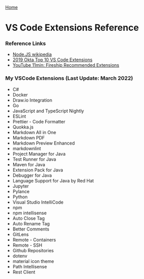 [Home](../)

# VS Code Extensions Reference

### Reference Links

- [Node.JS wikipedia](https://en.wikipedia.org/wiki/Node.js)
- [2019 Okta Top 10 VS Code Extensions](https://developer.okta.com/blog/2019/05/08/top-vs-code-extensions-for-nodejs-developers)
- [YouTube 11min: Fireship Recommended Extensions](https://www.youtube.com/watch?v=ifTF3ags0XI)

### My VSCode Extensions (Last Update: March 2022)

- C#
- Docker
- Draw.io Integration
- Go
- JavaScript and TypeScript Nightly
- ESLint
- Prettier - Code Formatter
- Quokka.js
- Markdown All in One
- Markdown PDF
- Markdown Preview Enhanced
- markdownlint
- Project Manager for Java
- Test Runner for Java
- Maven for Java
- Extension Pack for Java
- Debugger for Java
- Language Support for Java by Red Hat
- Jupyter
- Pylance
- Python
- Visual Studio IntelliCode
- npm
- npm intellisense
- Auto Close Tag
- Auto Rename Tag
- Better Comments
- GitLens
- Remote - Containers
- Remote - SSH
- Github Repositories
- dotenv
- material icon theme
- Path Intellisense
- Rest Client
